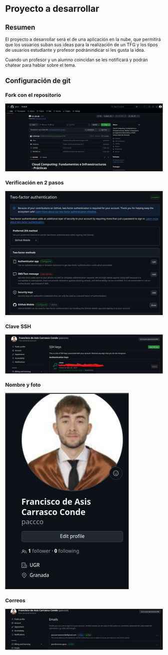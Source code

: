 # Proyecto a desarrollar

## Resumen
El proyecto a desarrollar será el de una aplicación en la nube, que permitirá que los usuarios suban sus ideas 
para la realización de un TFG y los tipos de usuarios estudiante y profesor podránindicar si les gusta la idea.

Cuando un profesor y un alumno coincidan se les notificará y podrán chatear para hablar sobre el tema.

## Configuración de git

### Fork con el repositorio
![Fork con el repositorio](https://github.com/paccco/TFGfinder/blob/main/imagenes/hito1/fork.png)

### Verificación en 2 pasos
![Verificacion 2 pasos](https://github.com/paccco/TFGfinder/blob/main/imagenes/hito1/2pasos.png)

### Clave SSH
![Clave SSH](https://github.com/paccco/TFGfinder/blob/main/imagenes/hito1/claveSSH.png)

### Nombre y foto
![Nombre y foto](https://github.com/paccco/TFGfinder/blob/main/imagenes/hito1/nombre.png)

### Correos
![Nombre y foto](https://github.com/paccco/TFGfinder/blob/main/imagenes/hito1/Correos.png)
